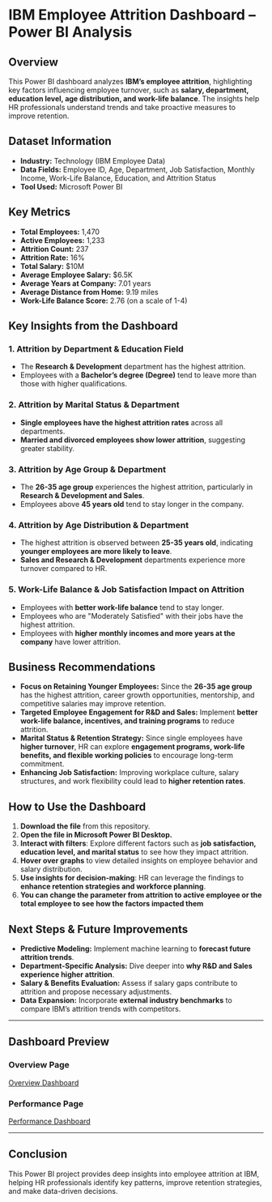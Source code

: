# **IBM Employee Attrition Dashboard – Power BI Analysis**

## **Overview**
This Power BI dashboard analyzes **IBM’s employee attrition**, highlighting key factors influencing employee turnover, such as **salary, department, education level, age distribution, and work-life balance**. The insights help HR professionals understand trends and take proactive measures to improve retention.

## **Dataset Information**
- **Industry:** Technology (IBM Employee Data)
- **Data Fields:** Employee ID, Age, Department, Job Satisfaction, Monthly Income, Work-Life Balance, Education, and Attrition Status
- **Tool Used:** Microsoft Power BI

## **Key Metrics**
- **Total Employees:** 1,470
- **Active Employees:** 1,233
- **Attrition Count:** 237
- **Attrition Rate:** 16%
- **Total Salary:** $10M
- **Average Employee Salary:** $6.5K
- **Average Years at Company:** 7.01 years
- **Average Distance from Home:** 9.19 miles
- **Work-Life Balance Score:** 2.76 (on a scale of 1-4)

## **Key Insights from the Dashboard**

### **1. Attrition by Department & Education Field**
- The **Research & Development** department has the highest attrition.
- Employees with a **Bachelor’s degree (Degree)** tend to leave more than those with higher qualifications.

### **2. Attrition by Marital Status & Department**
- **Single employees have the highest attrition rates** across all departments.
- **Married and divorced employees show lower attrition**, suggesting greater stability.

### **3. Attrition by Age Group & Department**
- The **26-35 age group** experiences the highest attrition, particularly in **Research & Development and Sales**.
- Employees above **45 years old** tend to stay longer in the company.

### **4. Attrition by Age Distribution & Department**
- The highest attrition is observed between **25-35 years old**, indicating **younger employees are more likely to leave**.
- **Sales and Research & Development** departments experience more turnover compared to HR.

### **5. Work-Life Balance & Job Satisfaction Impact on Attrition**
- Employees with **better work-life balance** tend to stay longer.
- Employees who are "Moderately Satisfied" with their jobs have the highest attrition.
- Employees with **higher monthly incomes and more years at the company** have lower attrition.

## **Business Recommendations**
- **Focus on Retaining Younger Employees:** Since the **26-35 age group** has the highest attrition, career growth opportunities, mentorship, and competitive salaries may improve retention.
- **Targeted Employee Engagement for R&D and Sales:** Implement **better work-life balance, incentives, and training programs** to reduce attrition.
- **Marital Status & Retention Strategy:** Since single employees have **higher turnover**, HR can explore **engagement programs, work-life benefits, and flexible working policies** to encourage long-term commitment.
- **Enhancing Job Satisfaction:** Improving workplace culture, salary structures, and work flexibility could lead to **higher retention rates**.

## **How to Use the Dashboard**
1. **Download the file** from this repository.
2. **Open the file in Microsoft Power BI Desktop.**
3. **Interact with filters**: Explore different factors such as **job satisfaction, education level, and marital status** to see how they impact attrition.
4. **Hover over graphs** to view detailed insights on employee behavior and salary distribution.
5. **Use insights for decision-making**: HR can leverage the findings to **enhance retention strategies and workforce planning**.
6. **You can change the parameter from attrition to active employee or the total employee to see how the factors impacted them** 

## **Next Steps & Future Improvements**
- **Predictive Modeling:** Implement machine learning to **forecast future attrition trends**.
- **Department-Specific Analysis:** Dive deeper into **why R&D and Sales experience higher attrition**.
- **Salary & Benefits Evaluation:** Assess if salary gaps contribute to attrition and propose necessary adjustments.
- **Data Expansion:** Incorporate **external industry benchmarks** to compare IBM’s attrition trends with competitors.

---

## **Dashboard Preview** 
### **Overview Page**
[Overview Dashboard](./Overview%20IBM%20.pn) 

### **Performance Page**
[Performance Dashboard](./performance%20IBM2.png)

---

## **Conclusion**
This Power BI project provides deep insights into employee attrition at IBM, helping HR professionals identify key patterns, improve retention strategies, and make data-driven decisions.




